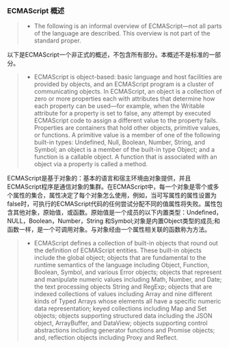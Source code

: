 ### ECMAScript 概述 ###

>* The following is an informal overview of ECMAScript—not all parts of the language are described. This overview is not part of the standard proper.

以下是ECMAScript一个非正式的概述，不包含所有部分。本概述不是标准的一部分。

>* ECMAScript is object-based: basic language and host facilities are provided by objects, and an ECMAScript program is a cluster of communicating objects. In ECMAScript, an object is a collection of zero or more properties each with attributes that determine how each property can be used—for example, when the Writable attribute for a property is set to false, any attempt by executed ECMAScript code to assign a different value to the property fails. Properties are containers that hold other objects, primitive values, or functions. A primitive value is a member of one of the following built-in types: Undefined, Null, Boolean, Number, String, and Symbol; an object is a member of the built-in type Object; and a function is a callable object. A function that is associated with an object via a property is called a method.

ECMAScript是基于对象的：基本的语言和宿主环境由对象提供，并且ECMAScript程序是通信对象的集群。在ECMAScript中，每一个对象是零个或多个属性的集合，属性决定了每个对象怎么使用，例如，当可写属性的属性设置为false时，可执行的ECMAScript代码的任何尝试分配不同的值属性将失败。属性包含其他对象，原始值，或函数。原始值是一个成员的以下内置类型：Undefined，NULL，Boolean，Number，String 和Symbol;对象是内置Object类型的成员;和函数一样，是一个可调用对象。与对象经由一个属性相关联的函数称为方法。

>* ECMAScript defines a collection of built-in objects that round out the definition of ECMAScript entities. These built-in objects include the global object; objects that are fundamental to the runtime semantics of the language including Object, Function, Boolean, Symbol, and various Error objects; objects that represent and manipulate numeric values including Math, Number, and Date; the text processing objects String and RegExp; objects that are indexed collections of values including Array and nine different kinds of Typed Arrays whose elements all have a specific numeric data representation; keyed collections including Map and Set objects; objects supporting structured data including the JSON object, ArrayBuffer, and DataView; objects supporting control abstractions including generator functions and Promise objects; and, reflection objects including Proxy and Reflect.

